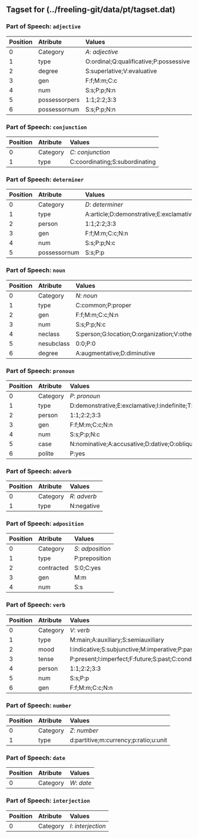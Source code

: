 ## Tagset for (../freeling-git/data/pt/tagset.dat)

### Part of Speech: `adjective`
| Position | Atribute | Values |
|:----     |:----     |:----   |
| 0        | Category | *A*: _adjective_ |
| 1 | type | O:ordinal;Q:qualificative;P:possessive |
| 2 | degree | S:superlative;V:evaluative |
| 3 | gen | F:f;M:m;C:c |
| 4 | num | S:s;P:p;N:n |
| 5 | possessorpers | 1:1;2:2;3:3 |
| 6 | possessornum | S:s;P:p;N:n |
### Part of Speech: `conjunction`
| Position | Atribute | Values |
|:----     |:----     |:----   |
| 0        | Category | *C*: _conjunction_ |
| 1 | type | C:coordinating;S:subordinating |
### Part of Speech: `determiner`
| Position | Atribute | Values |
|:----     |:----     |:----   |
| 0        | Category | *D*: _determiner_ |
| 1 | type | A:article;D:demonstrative;E:exclamative;I:indefinite;T:interrogative;N:numeral;P:possessive |
| 2 | person | 1:1;2:2;3:3 |
| 3 | gen | F:f;M:m;C:c;N:n |
| 4 | num | S:s;P:p;N:c |
| 5 | possessornum | S:s;P:p |
### Part of Speech: `noun`
| Position | Atribute | Values |
|:----     |:----     |:----   |
| 0        | Category | *N*: _noun_ |
| 1 | type | C:common;P:proper |
| 2 | gen | F:f;M:m;C:c;N:n |
| 3 | num | S:s;P:p;N:c |
| 4 | neclass | S:person;G:location;O:organization;V:other |
| 5 | nesubclass | 0:0;P:0 |
| 6 | degree | A:augmentative;D:diminutive |
### Part of Speech: `pronoun`
| Position | Atribute | Values |
|:----     |:----     |:----   |
| 0        | Category | *P*: _pronoun_ |
| 1 | type | D:demonstrative;E:exclamative;I:indefinite;T:interrogative;N:numeral;P:personal;R:relative |
| 2 | person | 1:1;2:2;3:3 |
| 3 | gen | F:f;M:m;C:c;N:n |
| 4 | num | S:s;P:p;N:c |
| 5 | case | N:nominative;A:accusative;D:dative;O:oblique |
| 6 | polite | P:yes |
### Part of Speech: `adverb`
| Position | Atribute | Values |
|:----     |:----     |:----   |
| 0        | Category | *R*: _adverb_ |
| 1 | type | N:negative |
### Part of Speech: `adposition`
| Position | Atribute | Values |
|:----     |:----     |:----   |
| 0        | Category | *S*: _adposition_ |
| 1 | type | P:preposition |
| 2 | contracted | S:0;C:yes |
| 3 | gen | M:m |
| 4 | num | S:s |
### Part of Speech: `verb`
| Position | Atribute | Values |
|:----     |:----     |:----   |
| 0        | Category | *V*: _verb_ |
| 1 | type | M:main;A:auxiliary;S:semiauxiliary |
| 2 | mood | I:indicative;S:subjunctive;M:imperative;P:pastparticiple;G:gerund;N:infinitive |
| 3 | tense | P:present;I:imperfect;F:future;S:past;C:conditional |
| 4 | person | 1:1;2:2;3:3 |
| 5 | num | S:s;P:p |
| 6 | gen | F:f;M:m;C:c;N:n |
### Part of Speech: `number`
| Position | Atribute | Values |
|:----     |:----     |:----   |
| 0        | Category | *Z*: _number_ |
| 1 | type | d:partitive;m:currency;p:ratio;u:unit |
### Part of Speech: `date`
| Position | Atribute | Values |
|:----     |:----     |:----   |
| 0        | Category | *W*: _date_ |
### Part of Speech: `interjection`
| Position | Atribute | Values |
|:----     |:----     |:----   |
| 0        | Category | *I*: _interjection_ |
